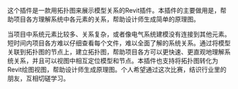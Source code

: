 这个插件是一款用拓扑图来展示模型关系的Revit插件。本插件的主要做用是，帮助项目各方理解系统中各元素的关系，帮助设计师生成简单的原理图。

当项目中系统元素比较多、关系复杂，或者像电气系统建模没有连接到其他元素。短时间内项目各方难以仔细查看每个文件，难以全面了解的系统关系。通过将模型关联到拓扑图的节点上，建立拓扑图，帮助项目各方可以更快速、更直观地理解系统关系，并且可以视图中相互定位模型和节点。本插件也支持将拓扑图转化为Revit绘图视图，帮助设计师生成原理图。个人希望通过这次比赛，结识行业里的朋友，互相切磋学习。
